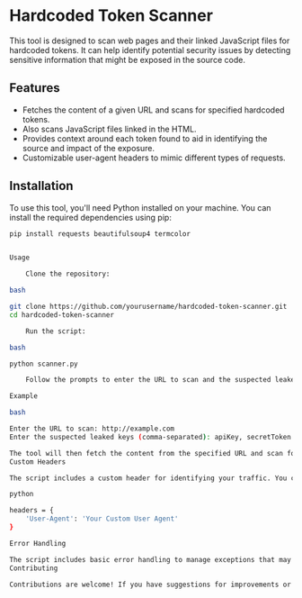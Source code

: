 # Hardcoded Token Scanner

This tool is designed to scan web pages and their linked JavaScript files for hardcoded tokens. It can help identify potential security issues by detecting sensitive information that might be exposed in the source code.

## Features

- Fetches the content of a given URL and scans for specified hardcoded tokens.
- Also scans JavaScript files linked in the HTML.
- Provides context around each token found to aid in identifying the source and impact of the exposure.
- Customizable user-agent headers to mimic different types of requests.

## Installation

To use this tool, you'll need Python installed on your machine. You can install the required dependencies using pip:

```bash
pip install requests beautifulsoup4 termcolor


Usage

    Clone the repository:

bash

git clone https://github.com/yourusername/hardcoded-token-scanner.git
cd hardcoded-token-scanner

    Run the script:

bash

python scanner.py

    Follow the prompts to enter the URL to scan and the suspected leaked keys (comma-separated).

Example

bash

Enter the URL to scan: http://example.com
Enter the suspected leaked keys (comma-separated): apiKey, secretToken

The tool will then fetch the content from the specified URL and scan for the provided tokens, printing the context around any occurrences it finds.
Custom Headers

The script includes a custom header for identifying your traffic. You can modify the headers dictionary in the script to include any headers you need.

python

headers = {
    'User-Agent': 'Your Custom User Agent'
}

Error Handling

The script includes basic error handling to manage exceptions that may occur during the fetching and scanning process. If an error occurs, it will print an error message and continue execution.
Contributing

Contributions are welcome! If you have suggestions for improvements or find a bug, please open an issue or submit a pull request.
